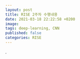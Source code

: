 ```yaml
---
layout: post
title: RISE 2주차 수행내용
date: 2021-03-18 22:22:58 +0200
image: 
tags: deep-learning, CNN
published: false
categories: RISE
---
```


.
